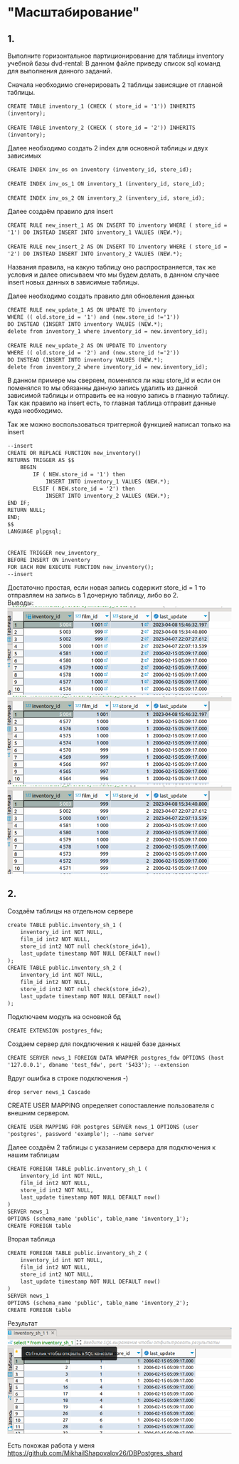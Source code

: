 # "Масштабирование"

## 1.
Выполните горизонтальное партиционирование для таблицы inventory учебной базы dvd-rental:
В данном файле приведу список sql команд для выполнения данного заданий.

Сначала необходимо сгенерировать 2 таблицы зависящие от главной таблицы.

    CREATE TABLE inventory_1 (CHECK ( store_id = '1')) INHERITS (inventory);

    CREATE TABLE inventory_2 (CHECK ( store_id = '2')) INHERITS (inventory);

Далее необходимо создать 2 index для основной таблицы и двух зависимых

    CREATE INDEX inv_os on inventory (inventory_id, store_id);

    CREATE INDEX inv_os_1 ON inventory_1 (inventory_id, store_id);

    CREATE INDEX inv_os_2 ON inventory_2 (inventory_id, store_id);

Далее создаём правило для insert

    CREATE RULE new_insert_1 AS ON INSERT TO inventory WHERE ( store_id = '1') DO INSTEAD INSERT INTO inventory_1 VALUES (NEW.*);

    CREATE RULE new_insert_2 AS ON INSERT TO inventory WHERE ( store_id = '2') DO INSTEAD INSERT INTO inventory_2 VALUES (NEW.*);

Названия правила, на какую таблицу оно распространяется, так же условия и далее описываем что мы будем делать, в данном случаее insert новых данных в зависимые таблицы.

Далее необходимо создать правило для обновления данных

    CREATE RULE new_update_1 AS ON UPDATE TO inventory 
    WHERE (( old.store_id = '1') and (new.store_id !='1'))
    DO INSTEAD (INSERT INTO inventory VALUES (NEW.*);
    delete from inventory_1 where inventory_id = new.inventory_id);

    CREATE RULE new_update_2 AS ON UPDATE TO inventory 
    WHERE (( old.store_id = '2') and (new.store_id !='2'))
    DO INSTEAD (INSERT INTO inventory VALUES (NEW.*);
    delete from inventory_2 where inventory_id = new.inventory_id);  

В данном примере мы сверяем, поменялся ли наш store_id и если он поменялся то мы обязанны данную запись удалить из данной зависимой таблицы и отправить ее на новую запись в главную таблицу. Так как правило на insert есть, то главная таблица отправит данные куда необходимо.

Так же можно воспользоваться триггерной функцией написал только на insert

    --insert
    CREATE OR REPLACE FUNCTION new_inventory() 
    RETURNS TRIGGER AS $$
        BEGIN
            IF ( NEW.store_id = '1') then
                INSERT INTO inventory_1 VALUES (NEW.*);
            ELSIF ( NEW.store_id = '2') then
                INSERT INTO inventory_2 VALUES (NEW.*);
    END IF;
    RETURN NULL;
    END;
    $$
    LANGUAGE plpgsql;


    CREATE TRIGGER new_inventory_
    BEFORE INSERT ON inventory
    FOR EACH ROW EXECUTE FUNCTION new_inventory();
    --insert

Достаточно простая, если новая запись содержит store_id = 1 то отправляем на запись в 1 дочерную таблицу, либо во 2. </br>
Выводы:</br>
![r](./img/inventory..png) ![r](./img/inventory._1.png) ![r](./img/inventory._2.png)

## 2.
Создаём таблицы на отдельном сервере

    create TABLE public.inventory_sh_1 (
        inventory_id int NOT NULL,
        film_id int2 NOT NULL,
        store_id int2 NOT null check(store_id=1),
        last_update timestamp NOT NULL DEFAULT now()
    );
    CREATE TABLE public.inventory_sh_2 (
        inventory_id int NOT NULL,
        film_id int2 NOT NULL,
        store_id int2 NOT null check(store_id=2),
        last_update timestamp NOT NULL DEFAULT now()
    );

Подключаем модуль на основной бд 

    CREATE EXTENSION postgres_fdw;
 
 Создаем сервер для покдлючения к нашей базе данных

    CREATE SERVER news_1 FOREIGN DATA WRAPPER postgres_fdw OPTIONS (host '127.0.0.1', dbname 'test_fdw', port '5433'); --extension
 
 Вдруг ошибка в строке подключения -)

    drop server news_1 Cascade

CREATE USER MAPPING определяет сопоставление пользователя с внешним сервером.

    CREATE USER MAPPING FOR postgres SERVER news_1 OPTIONS (user 'postgres', password 'example'); --name server

Далее создаём 2 таблицы с указанием сервера для подключения к нашим таблицам

    CREATE FOREIGN TABLE public.inventory_sh_1 (
        inventory_id int NOT NULL,
        film_id int2 NOT NULL,
        store_id int2 NOT NULL,
        last_update timestamp NOT NULL DEFAULT now()
    )
    SERVER news_1
    OPTIONS (schema_name 'public', table_name 'inventory_1');
    CREATE FOREIGN table

Вторая таблица 

    CREATE FOREIGN TABLE public.inventory_sh_2 (
        inventory_id int NOT NULL,
        film_id int2 NOT NULL,
        store_id int2 NOT NULL,
        last_update timestamp NOT NULL DEFAULT now()
    )
    SERVER news_1
    OPTIONS (schema_name 'public', table_name 'inventory_2');
    CREATE FOREIGN table

Результат ![h](./img/shard.png)

Есть похожая работа у меня https://github.com/MikhailShapovalov26/DBPostgres_shard